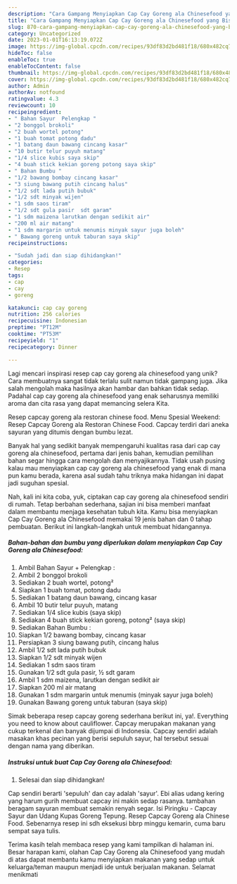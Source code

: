 ```yaml
---
description: "Cara Gampang Menyiapkan Cap Cay Goreng ala Chinesefood yang Bisa Manjain Lidah"
title: "Cara Gampang Menyiapkan Cap Cay Goreng ala Chinesefood yang Bisa Manjain Lidah"
slug: 870-cara-gampang-menyiapkan-cap-cay-goreng-ala-chinesefood-yang-bisa-manjain-lidah
category: Uncategorized
date: 2023-01-01T16:13:19.072Z
image: https://img-global.cpcdn.com/recipes/93df83d2bd481f18/680x482cq70/cap-cay-goreng-ala-chinesefood-foto-resep-utama.jpg
hideToc: false
enableToc: true
enableTocContent: false
thumbnail: https://img-global.cpcdn.com/recipes/93df83d2bd481f18/680x482cq70/cap-cay-goreng-ala-chinesefood-foto-resep-utama.jpg
cover: https://img-global.cpcdn.com/recipes/93df83d2bd481f18/680x482cq70/cap-cay-goreng-ala-chinesefood-foto-resep-utama.jpg
author: Admin
authorAv: notfound
ratingvalue: 4.3
reviewcount: 10
recipeingredient:
- " Bahan Sayur  Pelengkap "
- "2 bonggol brokoli"
- "2 buah wortel potong"
- "1 buah tomat potong dadu"
- "1 batang daun bawang cincang kasar"
- "10 butir telur puyuh matang"
- "1/4 slice kubis saya skip"
- "4 buah stick kekian goreng potong saya skip"
- " Bahan Bumbu "
- "1/2 bawang bombay cincang kasar"
- "3 siung bawang putih cincang halus"
- "1/2 sdt lada putih bubuk"
- "1/2 sdt minyak wijen"
- "1 sdm saos tiram"
- "1/2 sdt gula pasir  sdt garam"
- "1 sdm maizena larutkan dengan sedikit air"
- "200 ml air matang"
- "1 sdm margarin untuk menumis minyak sayur juga boleh"
- " Bawang goreng untuk taburan saya skip"
recipeinstructions:

- "Sudah jadi dan siap dihidangkan!"
categories:
- Resep
tags:
- cap
- cay
- goreng

katakunci: cap cay goreng 
nutrition: 256 calories
recipecuisine: Indonesian
preptime: "PT12M"
cooktime: "PT53M"
recipeyield: "1"
recipecategory: Dinner

---
```





Lagi mencari inspirasi resep cap cay goreng ala chinesefood yang unik? Cara membuatnya sangat tidak terlalu sulit namun tidak gampang juga. Jika salah mengolah maka hasilnya akan hambar dan bahkan tidak sedap. Padahal cap cay goreng ala chinesefood yang enak seharusnya memiliki aroma dan cita rasa yang dapat memancing selera Kita.





Resep capcay goreng ala restoran chinese food. Menu Spesial Weekend: Resep Capcay Goreng ala Restoran Chinese Food. Capcay terdiri dari aneka sayuran yang ditumis dengan bumbu lezat.

Banyak hal yang sedikit banyak mempengaruhi kualitas rasa dari cap cay goreng ala chinesefood, pertama dari jenis bahan, kemudian pemilihan bahan segar hingga cara mengolah dan menyajikannya. Tidak usah pusing kalau mau menyiapkan cap cay goreng ala chinesefood yang enak di mana pun kamu berada, karena asal sudah tahu triknya maka hidangan ini dapat jadi suguhan spesial.






Nah, kali ini kita coba, yuk, ciptakan cap cay goreng ala chinesefood sendiri di rumah. Tetap berbahan sederhana, sajian ini bisa memberi manfaat dalam membantu menjaga kesehatan tubuh kita. Kamu bisa menyiapkan Cap Cay Goreng ala Chinesefood memakai 19 jenis bahan dan 0 tahap pembuatan. Berikut ini langkah-langkah untuk membuat hidangannya.

<!--inarticleads1-->

##### Bahan-bahan dan bumbu yang diperlukan dalam menyiapkan Cap Cay Goreng ala Chinesefood:

1. Ambil  Bahan Sayur + Pelengkap :
1. Ambil 2 bonggol brokoli
1. Sediakan 2 buah wortel, potong²
1. Siapkan 1 buah tomat, potong dadu
1. Sediakan 1 batang daun bawang, cincang kasar
1. Ambil 10 butir telur puyuh, matang
1. Sediakan 1/4 slice kubis (saya skip)
1. Sediakan 4 buah stick kekian goreng, potong² (saya skip)
1. Sediakan  Bahan Bumbu :
1. Siapkan 1/2 bawang bombay, cincang kasar
1. Persiapkan 3 siung bawang putih, cincang halus
1. Ambil 1/2 sdt lada putih bubuk
1. Siapkan 1/2 sdt minyak wijen
1. Sediakan 1 sdm saos tiram
1. Gunakan 1/2 sdt gula pasir, ½ sdt garam
1. Ambil 1 sdm maizena, larutkan dengan sedikit air
1. Siapkan 200 ml air matang
1. Gunakan 1 sdm margarin untuk menumis (minyak sayur juga boleh)
1. Gunakan  Bawang goreng untuk taburan (saya skip)


Simak beberapa resep capcay goreng sederhana berikut ini, ya!. Everything you need to know about cauliflower. Capcay merupakan makanan yang cukup terkenal dan banyak dijumpai di Indonesia. Capcay sendiri adalah masakan khas pecinan yang berisi sepuluh sayur, hal tersebut sesuai dengan nama yang diberikan. 

<!--inarticleads2-->

##### Instruksi untuk buat Cap Cay Goreng ala Chinesefood:


1. Selesai dan siap dihidangkan!

Cap sendiri berarti &#39;sepuluh&#39; dan cay adalah &#39;sayur&#39;. Ebi alias udang kering yang harum gurih membuat capcay ini makin sedap rasanya. tambahan beragam sayuran membuat semakin renyah segar. Isi Piringku - Capcay Sayur dan Udang Kupas Goreng Tepung. Resep Capcay Goreng ala Chinese Food. Sebenarnya resep ini sdh eksekusi bbrp minggu kemarin, cuma baru sempat saya tulis. 

Terima kasih telah membaca resep yang kami tampilkan di halaman ini. Besar harapan kami, olahan Cap Cay Goreng ala Chinesefood yang mudah di atas dapat membantu kamu menyiapkan makanan yang sedap untuk keluarga/teman maupun menjadi ide untuk berjualan makanan. Selamat menikmati
